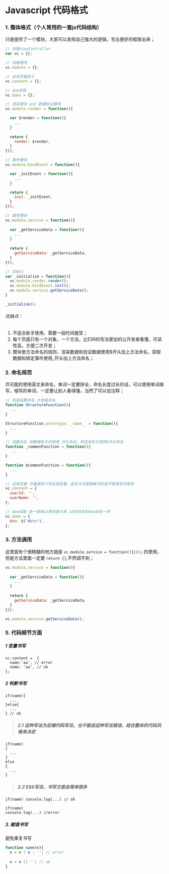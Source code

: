 # Javascript 代码格式

### 1. 整体格式（个人常用的一套js代码结构）
只是提供了一个模块，大家可以发挥自己强大的逻辑，写出更好的框架出来；
```javascript
// 创建viewController
var vc = {};

// 创建模块
vc.module = {};

// 全局变量定义
vc.content = {};

// dom拾取
vc.doms = {};

// 渲染模块 and 数据验证模块
vc.module.render = function(){

  var $render = function(){
    ...
  }
  
  return {
    render: $render,
  }
}();

// 事件模块
vc.module.bindEvent = function(){

  var _initEvent = function(){
    ...
  }

  return {
    init: _initEvent,
  }
}();

// 服务模块
vc.module.service = function(){
  
  var _getServiceData = function(){
    ...
  }
  
  return {
    getServiceData: _getServiceData,
  }
}();

// 初始化
var _initialize = function(){
  vc.module.render.render();
  vc.module.bindEvent.init();
  vc.module.service.getServiceData();
}

_initialize();
```

###### 优缺点：
1. 不适合新手使用，需要一段时间接受；
2. 每个页面只有一个对象，一个方法，比ES6的写法更加的让开发者看懂，可读性高，方便二次开发；
3. 模块里方法命名的规则，渲染数据和验证数据使用$开头加上方法命名，获取数据和绑定事件使用_开头加上方法命名；

### 2. 命名规范
尽可能的使用英文来命名，单词一定要拼全，命名长度过长的话，可以使用单词缩写，缩写的单词，一定要让别人看得懂，当然了可以加注释；
```javascript
// 构造函数命名 大驼峰命名
function StructureFunction(){
  ...
}

StructureFunction.prototype.__name__ = function(){
  ...
}

// 函数命名 和数据有关的使用_开头命名，和渲染有关使用$开头命名
function _commonFunction = function(){
  ...
}

function $commonFunction = function(){
  ...
}

// 全局变量 尽量避免少写全局变量，能在方法里面解决的就不要拿到外面来
vc.content = {
  userId: '',
  userName: '',
};

// dom拾取 统一使用id来拾取元素 id的命名和dom命名一样
vc.doms = {
  btn: $("#btn"),
};
```

### 3. 方法调用
这里面有个很精髓的地方就是 `vc.module.service = function(){}();` 的使用，但是方法里面一定要 `return {}`,不然调不到；
```javascript
vc.module.service = function(){
  
  var _getServiceData = function(){
    ...
  }
  
  return {
    getServiceData: _getServiceData,
  }
}();

vc.module.service.getServiceData();
```

### 5. 代码细节方面
##### 1 变量书写
```javascrtip
vc.content =  {
  name:'aa', // error
  name: 'aa', // ok
};
```
##### 2 判断书写
```javascrtip
if(name){
  ...
}else{
  ...
} // ok
```
> ##### 2.1 这种写法为后端代码写法，也不能说这种写法错误，结合整体的代码风格来决定
```javascrtip
if(name)
{
  ...
}
else
{
  ...
}
```
> ##### 2.2 ES6写法，书写方面会简单很多
```javascrtip
if(name) console.log(...) // ok

if(name) 
console.log(...) //error
```
##### 3. 赋值书写
避免重复书写
```javascript
function name(n){
  n = n ? n : ''; // error
  
  n = n || ''; // ok
}
```
